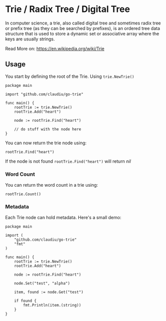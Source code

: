 # Trie / Radix Tree / Digital Tree


In computer science, a trie, also called digital tree and sometimes radix tree or prefix tree (as they can be searched by prefixes), is an ordered tree data structure that is used to store a dynamic set or associative array where the keys are usually strings.

Read More on:
https://en.wikipedia.org/wiki/Trie

## Usage

You start by defining the root of the Trie. Using ```trie.NewTrie()```
```
package main

import "github.com/claudiu/go-trie"

func main() {
    rootTrie := trie.NewTrie()
    rootTrie.Add("heart")

    node := rootTrie.Find("heart")

    // do stuff with the node here
}
```

You can now return the trie node using:
```
rootTrie.Find("heart")
```

If the node is not found ```rootTrie.Find("heart")``` will return _nil_


### Word Count
You can return the word count in a trie using:
```
rootTrie.Count()
```

### Metadata
Each Trie node can hold metadata. Here's a small demo:

```
package main

import (
    "github.com/claudiu/go-trie"
    "fmt"
)

func main() {
    rootTrie := trie.NewTrie()
    rootTrie.Add("heart")

    node := rootTrie.Find("heart")

    node.Set("test", "alpha")

    item, found := node.Get("test")

    if found {
        fmt.Println(item.(string))
    }
}
```
